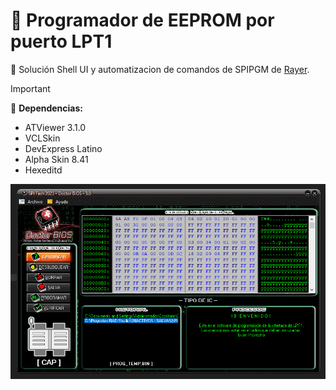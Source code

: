# :floppy_disk: Programador de EEPROM por puerto LPT1
:handshake: Solución Shell UI y automatizacion de comandos de SPIPGM de <a href="https://rayer.g6.cz/">Rayer</a>.

> [!IMPORTANT]
>:magnet: <strong>Dependencias:</strong>
>- ATViewer 3.1.0
>- VCLSkin
>- DevExpress Latino
>- Alpha Skin 8.41
>- Hexeditd

<img src="https://github.com/DoctorBIOS1990/Programmer-EEPROM-LPT1/blob/main/ScreenShot/Screen.png">

